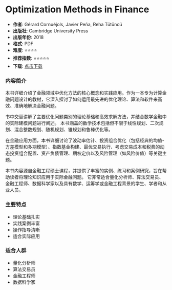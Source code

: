# Optimization Methods in Finance

- **作者**: Gérard Cornuéjols, Javier Peña, Reha Tütüncü
- **出版社**: Cambridge University Press
- **出版年份**: 2018
- **格式**: PDF
- **难度**: ⭐⭐⭐⭐
- **推荐指数**: ⭐⭐⭐⭐⭐
- **下载**: [点击下载](https://quant-wiki.com/pdf/Optimization%2520Methods%2520in%2520Finance.pdf)

### 内容简介

本书详细介绍了金融领域中优化方法的核心概念和实践应用。作为一本专为计算金融问题设计的教材，它深入探讨了如何运用最先进的优化理论、算法和软件来高效、准确地解决金融问题。

书中交替讲解了主要优化问题类别的理论基础和高效求解方法，并结合数学金融中的实际建模问题进行阐述。 本书涵盖的数学技术包括但不限于线性规划、二次规划、混合整数规划、随机规划、锥规划和鲁棒优化等。

在金融应用方面，本书详细讨论了波动率估计、投资组合优化（包括经典的均值-方差模型和多期模型）、指数基金构建、最优交易执行、考虑交易成本和税费的动态投资组合配置、资产负债管理、期权定价以及风险管理（如风险价值）等关键主题。

本书内容源自金融工程硕士课程，并提供了丰富的实例、练习和案例研究，旨在帮助读者将理论知识应用于实际金融问题。 它非常适合量化分析师、算法交易员、金融工程师、数据科学家以及具有数学、运筹学或金融工程背景的学生、学者和从业人员。

### 主要特点

- 理论基础扎实
- 实践案例丰富
- 操作指导清晰
- 适合实际应用

### 适合人群

- 量化分析师
- 算法交易员
- 金融工程师
- 数据科学家